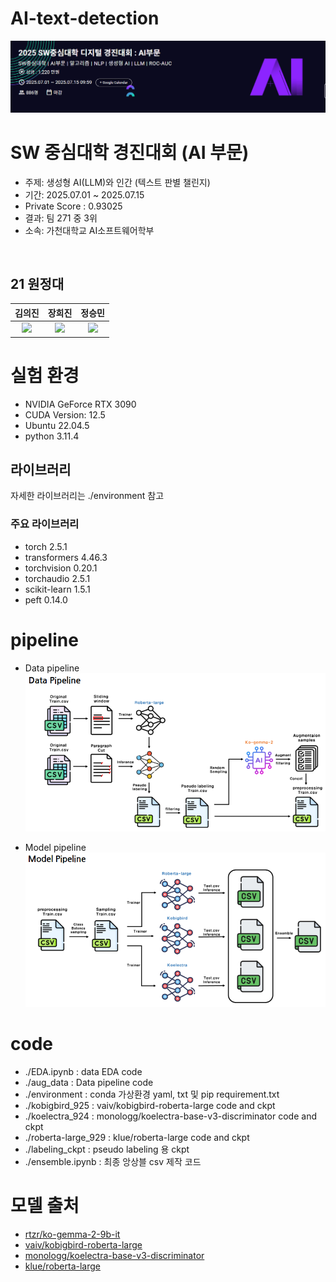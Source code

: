 # AI-text-detection
![panel](./image/panel.png)

# SW 중심대학 경진대회 (AI 부문)
- 주제: 생성형 AI(LLM)와 인간 (텍스트 판별 챌린지)
- 기간: 2025.07.01 ~ 2025.07.15 
- Private Score : 0.93025
- 결과: 팀 271 중 3위  
- 소속: 가천대학교 AI소프트웨어학부

<br />

## 21 원정대

| 김의진 | 장희진 | 정승민 |
| :---: | :---: | :---: |
| <img src="https://avatars.githubusercontent.com/u/94896197?v=4" width=300> | <img src="https://avatars.githubusercontent.com/u/105128163?v=4" width=300> | <img src="https://avatars.githubusercontent.com/u/105360496?v=4" width=300> |

# 실험 환경

- NVIDIA GeForce RTX 3090
- CUDA Version: 12.5
- Ubuntu 22.04.5
- python 3.11.4

## 라이브러리

자세한 라이브러리는 ./environment 참고

### 주요 라이브러리
- torch 2.5.1
- transformers 4.46.3
- torchvision 0.20.1
- torchaudio 2.5.1
- scikit-learn 1.5.1
- peft 0.14.0

# pipeline

- Data pipeline
![data_pipeline](./image/data_pipeline.png)

- Model pipeline
![model_pipeline](./image/model_pipeline.png)

# code
- ./EDA.ipynb : data EDA code
- ./aug_data : Data pipeline code
- ./environment : conda 가상환경 yaml, txt 및 pip requirement.txt
- ./kobigbird_925 : vaiv/kobigbird-roberta-large code and ckpt
- ./koelectra_924 : monologg/koelectra-base-v3-discriminator code and ckpt
- ./roberta-large_929 : klue/roberta-large code and ckpt
- ./labeling_ckpt : pseudo labeling 용 ckpt 
- ./ensemble.ipynb : 최종 앙상블 csv 제작 코드

# 모델 출처
- [rtzr/ko-gemma-2-9b-it](https://huggingface.co/rtzr/ko-gemma-2-9b-it)
- [vaiv/kobigbird-roberta-large](https://huggingface.co/vaiv/kobigbird-roberta-large)
- [monologg/koelectra-base-v3-discriminator](https://huggingface.co/monologg/koelectra-base-v3-discriminator)
- [klue/roberta-large](https://huggingface.co/klue/roberta-large)